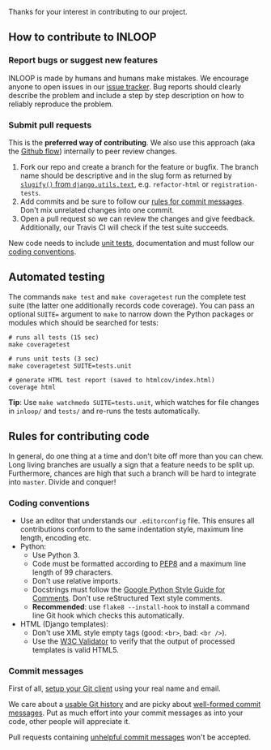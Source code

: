 Thanks for your interest in contributing to our project.

## How to contribute to INLOOP

### Report bugs or suggest new features

INLOOP is made by humans and humans make mistakes. We encourage anyone to open issues in
our [issue tracker][inloop-issues]. Bug reports should clearly describe the problem and
include a step by step description on how to reliably reproduce the problem.


### Submit pull requests

This is the **preferred way of contributing**. We also use this approach (aka the
[Github flow][gh-flow]) internally to peer review changes.

1. Fork our repo and create a branch for the feature or bugfix. The branch name should be
   descriptive and in the slug form as returned by [`slugify()` from `django.utils.text`][slugify],
   e.g. `refactor-html` or `registration-tests`.
2. Add commits and be sure to follow our [rules for commit messages](#commit-messages).
   Don't mix unrelated changes into one commit.
3. Open a pull request so we can review the changes and give feedback. Additionally,
   our Travis CI will check if the test suite succeeds.

New code needs to include [unit tests][django-testing], documentation and must follow our [coding
conventions](#coding-conventions).


## Automated testing

The commands `make test` and `make coveragetest` run the complete test suite (the latter one
additionally records code coverage). You can pass an optional `SUITE=` argument to `make` to narrow
down the Python packages or modules which should be searched for tests:

    # runs all tests (15 sec)
    make coveragetest

    # runs unit tests (3 sec)
    make coveragetest SUITE=tests.unit

    # generate HTML test report (saved to htmlcov/index.html)
    coverage html

**Tip**: Use `make watchmedo SUITE=tests.unit`, which watches for file changes in `inloop/` and
`tests/` and re-runs the tests automatically.


## Rules for contributing code

In general, do one thing at a time and don't bite off more than you can chew. Long living
branches are usually a sign that a feature needs to be split up. Furthermore, chances are
high that such a branch will be hard to integrate into `master`. Divide and conquer!


### Coding conventions

* Use an editor that understands our `.editorconfig` file. This ensures all contributions
  conform to the same indentation style, maximum line length, encoding etc.
* Python:
  * Use Python 3.
  * Code must be formatted according to [PEP8][pep8] and a maximum line length of 99 characters.
  * Don't use relative imports.
  * Docstrings must follow the [Google Python Style Guide for Comments][google-style]. Don't
    use reStructured Text style comments.
  * **Recommended**: use `flake8 --install-hook` to install a command line Git hook which
    checks this automatically.
* HTML (Django templates):
  * Don't use XML style empty tags (good: `<br>`, bad: `<br />`).
  * Use the [W3C Validator][w3c-validator] to verify that the output of processed templates is
    valid HTML5.


### Commit messages

First of all, [setup your Git client][git-setup] using your real name and email.

We care about a [usable Git history][good-commits1] and are picky about [well-formed commit
messages][good-commits2]. Put as much effort into your commit messages as into your code,
other people will appreciate it.

Pull requests containing [unhelpful commit messages][ugly-commits] won't be accepted.


[django-testing]: https://docs.djangoproject.com/en/stable/topics/testing/
[inloop-issues]: https://github.com/st-tu-dresden/inloop/issues
[pep8]: https://www.python.org/dev/peps/pep-0008/
[google-style]: https://google.github.io/styleguide/pyguide.html?showone=Comments#Comments
[gh-flow]: https://guides.github.com/introduction/flow/
[ugly-commits]: http://stopwritingramblingcommitmessages.com/
[good-commits1]: http://chris.beams.io/posts/git-commit/
[good-commits2]: http://tbaggery.com/2008/04/19/a-note-about-git-commit-messages.html
[git-setup]: https://git-scm.com/book/en/v2/Getting-Started-First-Time-Git-Setup#Your-Identity
[w3c-validator]: https://validator.w3.org/
[slugify]: https://docs.djangoproject.com/en/stable/ref/utils/#django.utils.text.slugify
